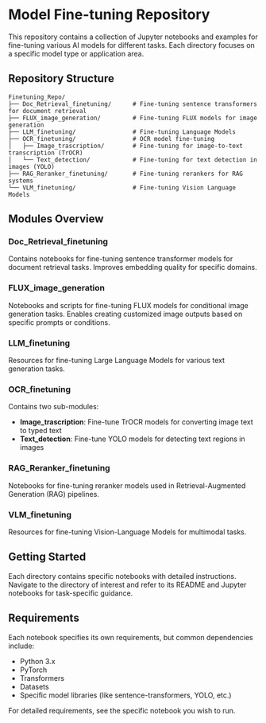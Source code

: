 # Model Fine-tuning Repository

This repository contains a collection of Jupyter notebooks and examples for fine-tuning various AI models for different tasks. Each directory focuses on a specific model type or application area.

## Repository Structure

```
Finetuning_Repo/
├── Doc_Retrieval_finetuning/      # Fine-tuning sentence transformers for document retrieval
├── FLUX_image_generation/         # Fine-tuning FLUX models for image generation
├── LLM_finetuning/                # Fine-tuning Language Models
├── OCR_finetuning/                # OCR model fine-tuning
│   ├── Image_trascription/        # Fine-tuning for image-to-text transcription (TrOCR)
│   └── Text_detection/            # Fine-tuning for text detection in images (YOLO)
├── RAG_Reranker_finetuning/       # Fine-tuning rerankers for RAG systems
└── VLM_finetuning/                # Fine-tuning Vision Language Models
```

## Modules Overview

### Doc_Retrieval_finetuning
Contains notebooks for fine-tuning sentence transformer models for document retrieval tasks. Improves embedding quality for specific domains.

### FLUX_image_generation
Notebooks and scripts for fine-tuning FLUX models for conditional image generation tasks. Enables creating customized image outputs based on specific prompts or conditions.

### LLM_finetuning
Resources for fine-tuning Large Language Models for various text generation tasks.

### OCR_finetuning
Contains two sub-modules:
- **Image_trascription**: Fine-tune TrOCR models for converting image text to typed text
- **Text_detection**: Fine-tune YOLO models for detecting text regions in images

### RAG_Reranker_finetuning
Notebooks for fine-tuning reranker models used in Retrieval-Augmented Generation (RAG) pipelines.

### VLM_finetuning
Resources for fine-tuning Vision-Language Models for multimodal tasks.

## Getting Started

Each directory contains specific notebooks with detailed instructions. Navigate to the directory of interest and refer to its README and Jupyter notebooks for task-specific guidance.

## Requirements

Each notebook specifies its own requirements, but common dependencies include:
- Python 3.x
- PyTorch
- Transformers
- Datasets
- Specific model libraries (like sentence-transformers, YOLO, etc.)

For detailed requirements, see the specific notebook you wish to run.

